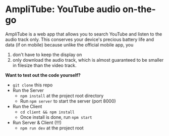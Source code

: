# AmpliTube: YouTube audio on-the-go
AmpliTube is a web app that allows you to search YouTube and listen to the audio track only. This conserves your device's precious battery life and data (if on mobile) because unlike the official mobile app, you
1. don't have to keep the display on
2. only download the audio track, which is almost guaranteed to be smaller in filesize than the video track.

**Want to test out the code yourself?**
- `git clone` this repo
- Run the Server
  - `npm install` at the project root directory
  - Run `npm server` to start the server (port 8000)
- Run the Client
  - `cd client && npm install`
  - Once install is done, run `npm start`
- Run Server & Client (!!!)
  - `npm run dev` at the project root